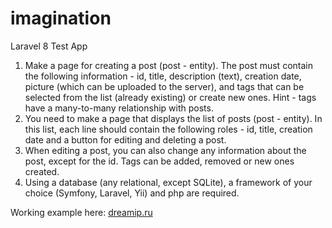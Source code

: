 # imagination
 Laravel 8 Test App
 
 1. Make a page for creating a post (post - entity). The post must contain the following information - id, title, description (text), creation date, picture (which can be uploaded to the server), and tags that can be selected from the list (already existing) or create new ones.
Hint - tags have a many-to-many relationship with posts.
2. You need to make a page that displays the list of posts (post - entity). In this list, each line should contain the following roles - id, title, creation date and a button for editing and deleting a post.
3. When editing a post, you can also change any information about the post, except for the id. Tags can be added, removed or new ones created.
4. Using a database (any relational, except SQLite), a framework of your choice (Symfony, Laravel, Yii) and php are required.

Working example here: <a href="dreamip.ru">dreamip.ru</a>
